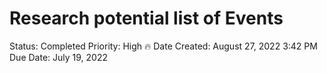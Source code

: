 # Research potential list of Events

Status: Completed
Priority: High 🔥
Date Created: August 27, 2022 3:42 PM
Due Date: July 19, 2022